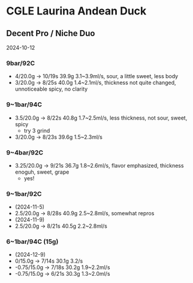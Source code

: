 # CGLE Laurina Andean Duck

## Decent Pro / Niche Duo

2024-10-12

### 9bar/92C

- 4/20.0g -> 10/19s 39.9g 3.1\~3.9ml/s, sour, a little sweet, less body
- 3/20.0g -> 8/25s 40.0g 1.4\~2.1ml/s, thickness not quite changed, unnoticeable spicy, no clarity

### 9~1bar/94C

- 3.5/20.0g -> 8/22s 40.8g 1.7\~2.5ml/s, less thickness, not sour, sweet, spicy
  - try 3 grind
- 3/20.0g -> 8/23s 39.6g 1.5\~2.3ml/s

### 9~4bar/92C

- 3.25/20.0g -> 9/21s 36.7g 1.8\~2.6ml/s, flavor emphasized, thickness enoguh, sweet, grape
  - yes!

### 9~1bar/92C

- (2024-11-5)
- 2.5/20.0g -> 8/28s 40.9g 2.5\~2.8ml/s, somewhat repros
- (2024-11-9)
- 2.5/20.0g -> 8/21s 40.5g 2.2\~2.8ml/s

### 6~1bar/94C (15g)

- (2024-12-9)
- 0/15.0g -> 7/14s 30.1g 3.2/s
- -0.75/15.0g -> 7/18s 30.2g 1.9\~2.2ml/s
- -0.75/15.0g -> 6/21s 30.3g 1.3\~2.0ml/s
